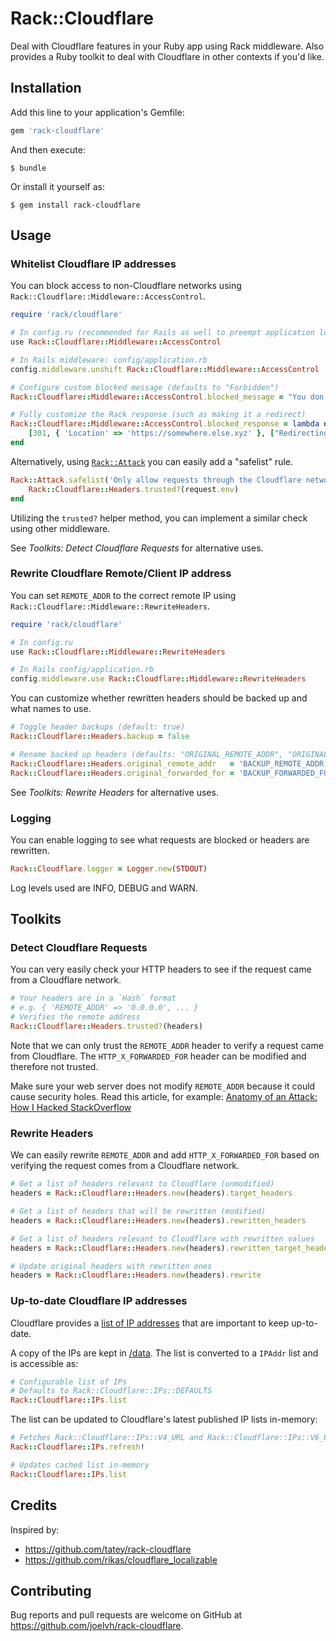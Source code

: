 # Rack::Cloudflare

Deal with Cloudflare features in your Ruby app using Rack middleware. Also provides a Ruby toolkit to deal with Cloudflare in other contexts if you'd like.

## Installation

Add this line to your application's Gemfile:

```ruby
gem 'rack-cloudflare'
```

And then execute:

    $ bundle

Or install it yourself as:

    $ gem install rack-cloudflare

## Usage

### Whitelist Cloudflare IP addresses

You can block access to non-Cloudflare networks using `Rack::Cloudflare::Middleware::AccessControl`.

```ruby
require 'rack/cloudflare'

# In config.ru (recommended for Rails as well to preempt application loading)
use Rack::Cloudflare::Middleware::AccessControl

# In Rails middleware: config/application.rb
config.middleware.unshift Rack::Cloudflare::Middleware::AccessControl

# Configure custom blocked message (defaults to "Forbidden")
Rack::Cloudflare::Middleware::AccessControl.blocked_message = "You don't belong here..."

# Fully customize the Rack response (such as making it a redirect)
Rack::Cloudflare::Middleware::AccessControl.blocked_response = lambda do |_env|
    [301, { 'Location' => 'https://somewhere.else.xyz' }, ["Redirecting...\n"]]
end
```

Alternatively, using [`Rack::Attack`](https://github.com/kickstarter/rack-attack) you can easily add a "safelist" rule.

```ruby
Rack::Attack.safelist('Only allow requests through the Cloudflare network') do |request|
    Rack::Cloudflare::Headers.trusted?(request.env)
end
```

Utilizing the `trusted?` helper method, you can implement a similar check using other middleware.

See _Toolkits: Detect Cloudflare Requests_ for alternative uses.

### Rewrite Cloudflare Remote/Client IP address

You can set `REMOTE_ADDR` to the correct remote IP using `Rack::Cloudflare::Middleware::RewriteHeaders`.

```ruby
require 'rack/cloudflare'

# In config.ru
use Rack::Cloudflare::Middleware::RewriteHeaders

# In Rails config/application.rb
config.middleware.use Rack::Cloudflare::Middleware::RewriteHeaders
```

You can customize whether rewritten headers should be backed up and what names to use.

```ruby
# Toggle header backups (default: true)
Rack::Cloudflare::Headers.backup = false

# Rename backed up headers (defaults: "ORIGINAL_REMOTE_ADDR", "ORIGINAL_FORWARDED_FOR")
Rack::Cloudflare::Headers.original_remote_addr   = 'BACKUP_REMOTE_ADDR'
Rack::Cloudflare::Headers.original_forwarded_for = 'BACKUP_FORWARDED_FOR'
```

See _Toolkits: Rewrite Headers_ for alternative uses.

### Logging

You can enable logging to see what requests are blocked or headers are rewritten.

```ruby
Rack::Cloudflare.logger = Logger.new(STDOUT)
```

Log levels used are INFO, DEBUG and WARN.

## Toolkits

### Detect Cloudflare Requests

You can very easily check your HTTP headers to see if the request came from a Cloudflare network.

```ruby
# Your headers are in a `Hash` format
# e.g. { 'REMOTE_ADDR' => '0.0.0.0', ... }
# Verifies the remote address
Rack::Cloudflare::Headers.trusted?(headers)
```

Note that we can only trust the `REMOTE_ADDR` header to verify a request came from Cloudflare.
The `HTTP_X_FORWARDED_FOR` header can be modified and therefore not trusted.

Make sure your web server does not modify `REMOTE_ADDR` because it could cause security holes.
Read this article, for example: [Anatomy of an Attack: How I Hacked StackOverflow](https://blog.ircmaxell.com/2012/11/anatomy-of-attack-how-i-hacked.html)

### Rewrite Headers

We can easily rewrite `REMOTE_ADDR` and add `HTTP_X_FORWARDED_FOR` based on verifying the request comes from a Cloudflare network.

```ruby
# Get a list of headers relevant to Cloudflare (unmodified)
headers = Rack::Cloudflare::Headers.new(headers).target_headers

# Get a list of headers that will be rewritten (modified)
headers = Rack::Cloudflare::Headers.new(headers).rewritten_headers

# Get a list of headers relevant to Cloudflare with rewritten values
headers = Rack::Cloudflare::Headers.new(headers).rewritten_target_headers

# Update original headers with rewritten ones
headers = Rack::Cloudflare::Headers.new(headers).rewrite
```

### Up-to-date Cloudflare IP addresses

Cloudflare provides a [list of IP addresses](https://www.cloudflare.com/ips/) that are important to keep up-to-date.

A copy of the IPs are kept in [/data](./data/). The list is converted to a `IPAddr` list and is accessible as:

```ruby
# Configurable list of IPs
# Defaults to Rack::Cloudflare::IPs::DEFAULTS
Rack::Cloudflare::IPs.list
```

The list can be updated to Cloudflare's latest published IP lists in-memory:

```ruby
# Fetches Rack::Cloudflare::IPs::V4_URL and Rack::Cloudflare::IPs::V6_URL
Rack::Cloudflare::IPs.refresh!

# Updates cached list in-memory
Rack::Cloudflare::IPs.list
```

## Credits

Inspired by:

* https://github.com/tatey/rack-cloudflare
* https://github.com/rikas/cloudflare_localizable

## Contributing

Bug reports and pull requests are welcome on GitHub at https://github.com/joelvh/rack-cloudflare.
